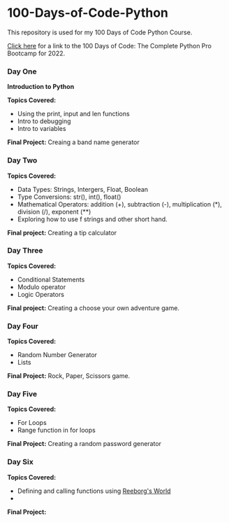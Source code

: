# 100-Days-of-Code-Python

This repository is used for my 100 Days of Code Python Course. 

[Click here](https://www.udemy.com/course/100-days-of-code/?utm_source=adwords&utm_medium=udemyads&utm_campaign=LongTail_la.EN_cc.US&utm_content=deal4584&utm_term=_._ag_81829991707_._ad_532193666393_._kw__._de_c_._dm__._pl__._ti_aud-720389363895%3Adsa-1007766171312_._li_9008464_._pd__._&matchtype=&gclid=Cj0KCQjw2_OWBhDqARIsAAUNTTEYW1fluX80zbc4e9_eN5yQ8W1gP9UFzT3-pPPcRafKcwLiJ3pkEqEaAml3EALw_wcB) for a link to the 100 Days of Code: The Complete Python Pro Bootcamp for 2022.

### Day One
**Introduction to Python**

**Topics Covered:**
* Using the print, input and len functions
* Intro to debugging
* Intro to variables

**Final Project:** Creaing a band name generator

### Day Two
**Topics Covered:**
* Data Types: Strings, Intergers, Float, Boolean
* Type Conversions: str(), int(), float()
* Mathematical Operators: addition (+), subtraction (-), multiplication (*), division (/), exponent (**)
* Exploring how to use f strings and other short hand.

**Final project:** Creating a tip calculator

### Day Three
**Topics Covered:**
* Conditional Statements
* Modulo operator
* Logic Operators

**Final project:** Creating a choose your own adventure game.

### Day Four
**Topics Covered:**
* Random Number Generator
* Lists

**Final Project:** Rock, Paper, Scissors game.

### Day Five
**Topics Covered:**
* For Loops
* Range function in for loops

**Final Project:** Creating a random password generator

### Day Six
**Topics Covered:**
* Defining and calling functions using [Reeborg's World](https://reeborg.ca/index_en.html)
* 

**Final Project:** 
